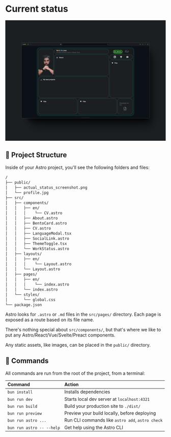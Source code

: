 # Current status
![screenshot](/public/actual_status_screenshot.png)

## 🚀 Project Structure

Inside of your Astro project, you'll see the following folders and files:

```text
/
├── public/
│   ├── actual_status_screenshot.png 
│   └── profile.jpg
├── src/
│   ├── components/
│   │   ├── en/
│   │   │    └── CV.astro
│   │   ├── About.astro
│   │   ├── BentoCard.astro
│   │   ├── CV.astro
│   │   ├── LanguageModal.tsx
│   │   ├── SocialLink.astro
│   │   ├── ThemeToggle.tsx
│   │   └── WorkStatus.astro
│   ├── layouts/
│   │   ├── en/
│   │   │    └── Layout.astro
│   │   └── Layout.astro
│   ├── pages/
│   │   ├── en/
│   │   │    └── index.astro
│   │   └── index.astro
│   └── styles/
│       └── global.css
└── package.json
```

Astro looks for `.astro` or `.md` files in the `src/pages/` directory. Each page is exposed as a route based on its file name.

There's nothing special about `src/components/`, but that's where we like to put any Astro/React/Vue/Svelte/Preact components.

Any static assets, like images, can be placed in the `public/` directory.

## 🧞 Commands

All commands are run from the root of the project, from a terminal:

| Command                   | Action                                           |
| :------------------------ | :----------------------------------------------- |
| `bun install`             | Installs dependencies                            |
| `bun run dev`             | Starts local dev server at `localhost:4321`      |
| `bun run build`           | Build your production site to `./dist/`          |
| `bun run preview`         | Preview your build locally, before deploying     |
| `bun run astro ...`       | Run CLI commands like `astro add`, `astro check` |
| `bun run astro -- --help` | Get help using the Astro CLI                     |
